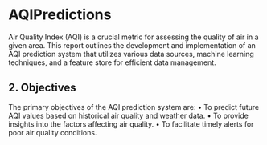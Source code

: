 # AQIPredictions
Air Quality Index (AQI) is a crucial metric for assessing the quality of air in a given area. This report outlines the development and implementation of an AQI prediction system that utilizes various data sources, machine learning techniques, and a feature store for efficient data management.
## 2. Objectives
The primary objectives of the AQI prediction system are:
•	To predict future AQI values based on historical air quality and weather data.
•	To provide insights into the factors affecting air quality.
•	To facilitate timely alerts for poor air quality conditions.
